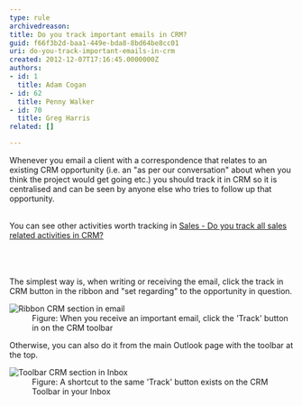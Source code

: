 ```yaml
---
type: rule
archivedreason: 
title: Do you track important emails in CRM?
guid: f66f3b2d-baa1-449e-bda8-8bd64be8cc01
uri: do-you-track-important-emails-in-crm
created: 2012-12-07T17:16:45.0000000Z
authors:
- id: 1
  title: Adam Cogan
- id: 62
  title: Penny Walker
- id: 70
  title: Greg Harris
related: []

---
```



​Whenever you email a client with a correspondence that relates to an existing CRM opportunity (i.e. an &quot;as per our conversation&quot; about when you think the project would get going etc.) you should track it in CRM so it is centralised and can be seen by anyone else who tries to follow up that opportunity.<div><br></div><div>You can see other activities worth tracking in&#160;​<a href="/Pages/Track-all-sales-related-activities-in-CRM.aspx">Sales - Do you track all sales related activities in CRM?​​</a></div><div>​<br></div>
<br><excerpt class='endintro'></excerpt><br>
 <p>
          The simplest way is, when writing or receiving the email, click the track in CRM
          button in the ribbon and &quot;set regarding&quot; to the opportunity in question.</p>
        <dl class="image">
          <dt>
            <img alt="Ribbon CRM section in email" src="/PublishingImages/CRMSectionInEmail.jpg" /></dt>
          <dd>
            Figure&#58; When you receive an important email, click the 'Track' button in
            on the CRM toolbar​
          </dd>
        </dl>
        <p>
          Otherwise, you can also do it from the main Outlook page with the toolbar at the
          top.</p>
        <dl class="image">
          <dt>
            <img alt="Toolbar CRM section in Inbox" src="/PublishingImages/CRMSectionInInbox.jpg" /></dt>
          <dd>
            Figure&#58; A shortcut to the same 'Track' button exists on the CRM Toolbar in your Inbox</dd>
        </dl>



